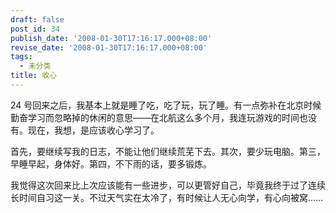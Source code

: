 ```yaml
---
draft: false
post_id: 34
publish_date: '2008-01-30T17:16:17.000+08:00'
revise_date: '2008-01-30T17:16:17.000+08:00'
tags:
  - 未分类
title: 收心
---
```


24 号回来之后，我基本上就是睡了吃，吃了玩，玩了睡。有一点弥补在北京时候勤奋学习而忽略掉的休闲的意思——在北航这么多个月，我连玩游戏的时间也没有。现在，我想，是应该收心学习了。

首先，要继续写我的日志，不能让他们继续荒芜下去。其次，要少玩电脑。第三，早睡早起，身体好。第四，不下雨的话，要多锻炼。

我觉得这次回来比上次应该能有一些进步，可以更管好自己，毕竟我终于过了连续长时间自习这一关。不过天气实在太冷了，有时候让人无心向学，有心向被窝……
